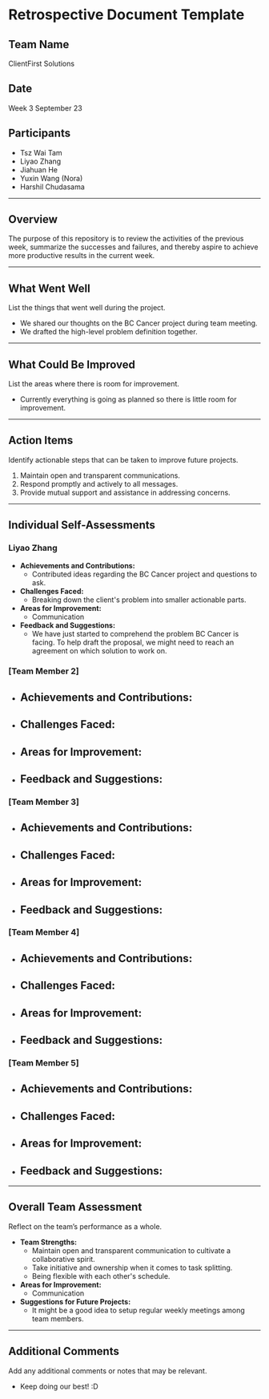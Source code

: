 # Retrospective Document Template

## Team Name
ClientFirst Solutions

## Date
Week 3 September 23

## Participants
  - Tsz Wai Tam
  - Liyao Zhang
  - Jiahuan He
  - Yuxin Wang (Nora)
  - Harshil Chudasama

---

## Overview
The purpose of this repository is to review the activities of the previous week, summarize the successes and failures, and thereby aspire to achieve more productive results in the current week.

---

## What Went Well
List the things that went well during the project.
- We shared our thoughts on the BC Cancer project during team meeting.
- We drafted the high-level problem definition together.

---

## What Could Be Improved
List the areas where there is room for improvement.
- Currently everything is going as planned so there is little room for improvement.

---

## Action Items
Identify actionable steps that can be taken to improve future projects.
1. Maintain open and transparent communications.
2. Respond promptly and actively to all messages.
3. Provide mutual support and assistance in addressing concerns.

---

## Individual Self-Assessments
### Liyao Zhang
- **Achievements and Contributions:**
  - Contributed ideas regarding the BC Cancer project and questions to ask.
- **Challenges Faced:**
  - Breaking down the client's problem into smaller actionable parts.
- **Areas for Improvement:**
  - Communication
- **Feedback and Suggestions:**
  - We have just started to comprehend the problem BC Cancer is facing. To help draft the proposal, we might need to reach an agreement on which solution to work on.

### [Team Member 2]
- **Achievements and Contributions:**
  -
- **Challenges Faced:**
  -
- **Areas for Improvement:**
  -
- **Feedback and Suggestions:**
  -

### [Team Member 3]
- **Achievements and Contributions:**
  -
- **Challenges Faced:**
  -
- **Areas for Improvement:**
  -
- **Feedback and Suggestions:**
  -

### [Team Member 4]
- **Achievements and Contributions:**
  -
- **Challenges Faced:**
  -
- **Areas for Improvement:**
  -
- **Feedback and Suggestions:**
  -

### [Team Member 5]
- **Achievements and Contributions:**
  -
- **Challenges Faced:**
  -
- **Areas for Improvement:**
  -
- **Feedback and Suggestions:**
  -

---

## Overall Team Assessment
Reflect on the team’s performance as a whole.
- **Team Strengths:**
  - Maintain open and transparent communication to cultivate a collaborative spirit.
  - Take initiative and ownership when it comes to task splitting.
  - Being flexible with each other's schedule.
- **Areas for Improvement:**
  - Communication
- **Suggestions for Future Projects:**
  - It might be a good idea to setup regular weekly meetings among team members.

---

## Additional Comments
Add any additional comments or notes that may be relevant.
- Keep doing our best! :D
